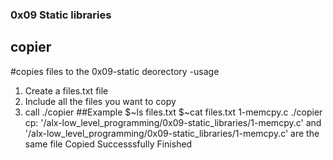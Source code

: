 ### 0x09 Static libraries
## copier
#copies files to the 0x09-static deorectory
-usage
1. Create a files.txt file
2. Include all the files you want to copy
3. call ./copier
##Example
$~ls
files.txt
$~cat files.txt
1-memcpy.c
./copier
cp: '/alx-low_level_programming/0x09-static_libraries/1-memcpy.c' and '/alx-low_level_programming/0x09-static_libraries/1-memcpy.c' are the same file
Copied Successsfully
Finished
